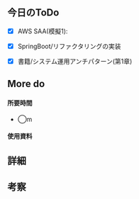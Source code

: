 ## 今日のToDo
<!-- 成果(できたこと/できなかったこと) -->
- [x] AWS SAA(模擬1):
- [x] SpringBoot/リファクタリングの実装
- [x] 書籍/システム運用アンチパターン(第1章)


## More do


#### 所要時間
- ◯m

#### 使用資料
<!-- 使用資料(教材/書籍/ワークシート/Youtube) -->

## 詳細
<!-- 詳細(キーワード/プロセス//具体例を挙げる/今回の課題解決を今後に繋げられる形で記録) -->


## 考察
<!-- 考察(今後の展望/) -->
